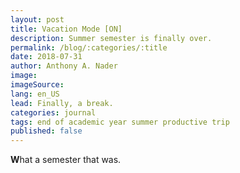 ```yaml
---
layout: post
title: Vacation Mode [ON]
description: Summer semester is finally over.
permalink: /blog/:categories/:title
date: 2018-07-31
author: Anthony A. Nader
image:
imageSource:
lang: en_US
lead: Finally, a break.
categories: journal
tags: end of academic year summer productive trip
published: false
---
```

<b>W</b>hat a semester that was.
